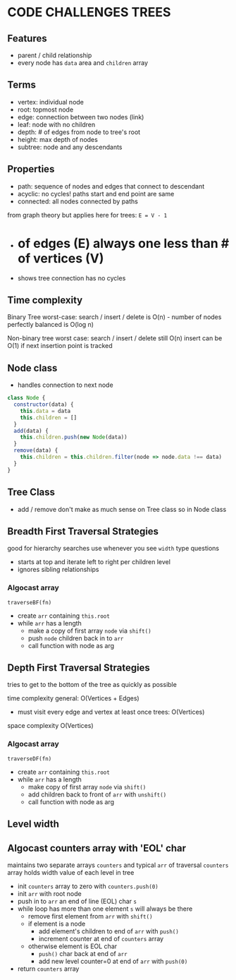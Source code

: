 # CODE CHALLENGES TREES

## Features

- parent / child relationship
- every node has `data` area and `children` array

## Terms
- vertex: individual node
- root: topmost node
- edge: connection between two nodes (link)
- leaf: node with no children
- depth: # of edges from node to tree's root
- height: max depth of nodes
- subtree: node and any descendants

## Properties
- path: sequence of nodes and edges that connect to descendant
- acyclic: no cycles! paths start and end point are same
- connected: all nodes connected by paths

from graph theory but applies here for trees:
`E = V - 1`
- # of edges (E) always one less than # of vertices (V)
- shows tree connection has no cycles

## Time complexity
Binary Tree
worst-case:
search / insert / delete is O(n) - number of nodes
perfectly balanced is O(log n)

Non-binary tree
worst case:
search / insert / delete still O(n)
insert can be O(1) if next insertion point is tracked

## Node class

- handles connection to next node

```javascript
class Node {
  constructor(data) {
    this.data = data
    this.children = []
  }
  add(data) {
    this.children.push(new Node(data))
  }
  remove(data) {
    this.children = this.children.filter(node => node.data !== data)
  }
}
```

## Tree Class

- add / remove don't make as much sense on Tree class so in Node class

## Breadth First Traversal Strategies

good for hierarchy searches
use whenever you see `width` type questions

- starts at top and iterate left to right per children level
- ignores sibling relationships

### Algocast array

`traverseBF(fn)`

- create `arr` containing `this.root`
- while `arr` has a length
  - make a copy of first array `node` via `shift()`
  - push `node` children back in to `arr`
  - call function with node as arg

## Depth First Traversal Strategies

tries to get to the bottom of the tree as quickly as possible

time complexity
general: O(Vertices + Edges) 
- must visit every edge and vertex at least once
trees: O(Vertices)

space complexity
O(Vertices)

### Algocast array

`traverseDF(fn)`

- create `arr` containing `this.root`
- while `arr` has a length
  - make copy of first array `node` via `shift()`
  - add children back to front of `arr` with `unshift()`
  - call function with node as arg

## Level width

## Algocast counters array with 'EOL' char

maintains two separate arrays `counters` and typical `arr` of traversal
`counters` array holds width value of each level in tree

- init `counters` array to zero with `counters.push(0)`
- init `arr` with root node
- push in to `arr` an end of line (EOL) char `s`
- while loop has more than one element `s` will always be there
  - remove first element from `arr` with `shift()`
  - if element is a node
    - add element's children to end of `arr` with `push()`
    - increment counter at end of `counters` array
  - otherwise element is EOL char
    - `push()` char back at end of `arr`
    - add new level counter=0 at end of `arr` with `push(0)`
- return `counters` array
